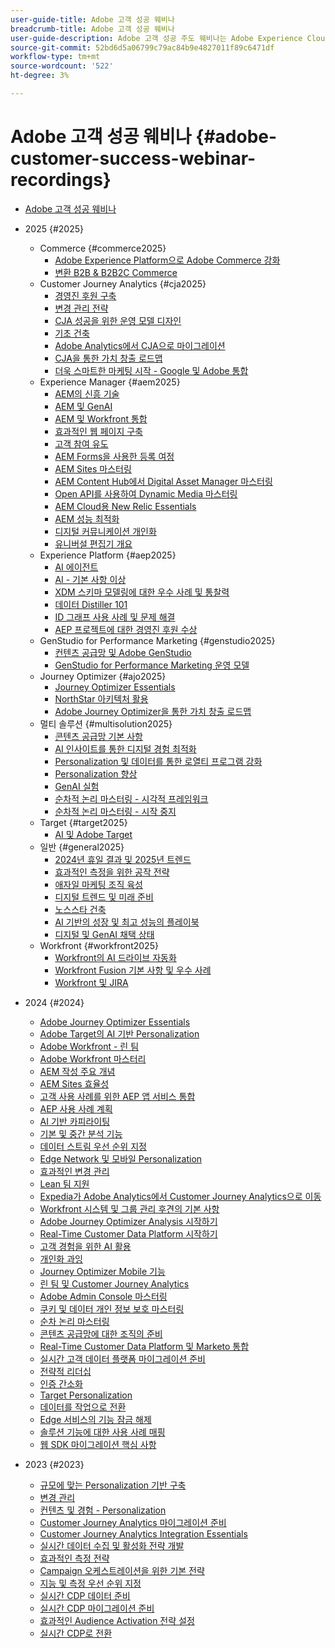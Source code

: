 ```yaml
---
user-guide-title: Adobe 고객 성공 웨비나
breadcrumb-title: Adobe 고객 성공 웨비나
user-guide-description: Adobe 고객 성공 주도 웨비나는 Adobe Experience Cloud에 대한 투자를 최적화할 수 있도록 설계되었습니다. 가치를 극대화하고 Adobe 솔루션 채택을 늘릴 수 있는 유용한 통찰력을 얻으십시오.
source-git-commit: 52bd6d5a06799c79ac84b9e4827011f89c6471df
workflow-type: tm+mt
source-wordcount: '522'
ht-degree: 3%

---
```



# Adobe 고객 성공 웨비나 {#adobe-customer-success-webinar-recordings}

+ [Adobe 고객 성공 웨비나](overview.md)
+ 2025 {#2025}
   + Commerce {#commerce2025}
      + [Adobe Experience Platform으로 Adobe Commerce 강화](2025/enriching-adobe-commerce.md)
      + [변환 B2B &amp; B2B2C Commerce](2025/transforming-b2b-commerce.md)
   + Customer Journey Analytics {#cja2025}
      + [경영진 후원 구축](2025/cja-success.md)
      + [변경 관리 전략](2025/cja-adoption.md)
      + [CJA 성공을 위한 운영 모델 디자인](2025/cja-operating-model.md)
      + [기초 건축](2025/cja-vision.md)
      + [Adobe Analytics에서 CJA으로 마이그레이션](2025/analytics-to-cja-migration.md)
      + [CJA을 통한 가치 창출 로드맵](2025/roadmap-to-value-cja.md)
      + [더욱 스마트한 마케팅 시작 - Google 및 Adobe 통합](2025/smarter-marketing-starts-here-integrating-google-and-adobe.md)
   + Experience Manager {#aem2025}
      + [AEM의 신흥 기술](2025/personalized-experiences-aem.md)
      + [AEM 및 GenAI](2025/aem-genai.md)
      + [AEM 및 Workfront 통합](2025/aem-workfront-integration.md)
      + [효과적인 웹 페이지 구축](2025/build-effective-web-pages.md)
      + [고객 참여 유도](2025/driving-customer-engagement.md)
      + [AEM Forms을 사용한 등록 여정](2025/payer-enrollment-journey.md)
      + [AEM Sites 마스터링](2025/mastering-aem-sites.md)
      + [AEM Content Hub에서 Digital Asset Manager 마스터링](2025/mastering-dam-aem-content-hub.md)
      + [Open API를 사용하여 Dynamic Media 마스터링](2025/dynamic-media-open-ai.md)
      + [AEM Cloud용 New Relic Essentials](2025/new-relic-essentials-aem-cloud.md)
      + [AEM 성능 최적화](2025/optimize-aem-performance.md)
      + [디지털 커뮤니케이션 개인화](2025/personalize-digital-communications.md)
      + [유니버설 편집기 개요](2025/modern-aem-authoring.md)
   + Experience Platform {#aep2025}
      + [AI 에이전트](2025/ai-agents.md)
      + [AI - 기본 사항 이상](2025/ai-beyond-basics.md)
      + [XDM 스키마 모델링에 대한 우수 사례 및 통찰력](2025/model-xdm-schemas.md)
      + [데이터 Distiller 101](2025/data-distiller-101.md)
      + [ID 그래프 사용 사례 및 문제 해결](2025/identity-graph.md)
      + [AEP 프로젝트에 대한 경영진 후원 수상](2025/exec-sponsorship-aep-projects.md)
   + GenStudio for Performance Marketing {#genstudio2025}
      + [컨텐츠 공급망 및 Adobe GenStudio](2025/csc-gen-studio.md)
      + [GenStudio for Performance Marketing 운영 모델](2025/genstudio-for-performance-marketing-operating-model.md)
   + Journey Optimizer {#ajo2025}
      + [Journey Optimizer Essentials](2025/journey-optimizer-essentials.md)
      + [NorthStar 아키텍처 활용](2025/northstar-architecture-enable-adobe-journey-optimzier.md)
      + [Adobe Journey Optimizer을 통한 가치 창출 로드맵](2025/ajo-roadmap-to-value.md)
   + 멀티 솔루션 {#multisolution2025}
      + [콘텐츠 공급망 기본 사항](2025/content-supply-chain-basics.md)
      + [AI 인사이트를 통한 디지털 경험 최적화](2025/accelerating-digital-experience-optimization.md)
      + [Personalization 및 데이터를 통한 로열티 프로그램 강화](2025/enhance-loyalty-programs.md)
      + [Personalization 향상](2025/enhancing-personalization.md)
      + [GenAI 실험](2025/gen-ai-experimentation.md)
      + [순차적 논리 마스터링 - 시각적 프레임워크](2025/mastering-sequential-logic.md)
      + [순차적 논리 마스터링 - 시작 중지](2025/sequential-logic-start-stop.md)
   + Target {#target2025}
      + [AI 및 Adobe Target](2025/ai-adobe-target.md)
   + 일반 {#general2025}
      + [2024년 휴일 결과 및 2025년 트렌드](2025/adobe-digital-insights.md)
      + [효과적인 측정을 위한 공작 전략](2025/impactful-insights.md)
      + [애자일 마케팅 조직 육성](2025/agile-marketing-organization.md)
      + [디지털 트렌드 및 미래 준비](2025/digital-trends-preparing-future.md)
      + [노스스타 건축](2025/northstar-architecture.md)
      + [AI 기반의 성장 및 최고 성능의 플레이북](2025/ai-driven-growth.md)
      + [디지털 및 GenAI 채택 상태](2025/state-of-digital-and-genai-adoption-webinar.md)
   + Workfront {#workfront2025}
      + [Workfront의 AI 드라이브 자동화](2025/unlock-efficiency-ai-drive-automation-workfront.md)
      + [Workfront Fusion 기본 사항 및 우수 사례](2025/adobe-workfront-fusion-best-practices.md)
      + [Workfront 및 JIRA](2025/workfront-and-jira.md)

+ 2024 {#2024}
   + [Adobe Journey Optimizer Essentials](2024/ajo-essentials.md)
   + [Adobe Target의 AI 기반 Personalization](2024/ai-personalization.md)
   + [Adobe Workfront - 린 팀](2024/workfront-lean-teams.md)
   + [Adobe Workfront 마스터리](2024/workfront-mastery.md)
   + [AEM 작성 주요 개념](2024/aem-authoring-concepts.md)
   + [AEM Sites 효율성](2024/aem-sites-efficiencies.md)
   + [고객 사용 사례를 위한 AEP 앱 서비스 통합](2024/aep-apps-services-integrations.md)
   + [AEP 사용 사례 계획](2024/aep-use-case-planning.md)
   + [AI 기반 카피라이팅](2024/ai-copywriting.md)
   + [기본 및 중간 분석 기능](2024/basic-to-intermediate-analysis-capabilities.md)
   + [데이터 스트림 우선 순위 지정](2024/data-stream-prioritization.md)
   + [Edge Network 및 모바일 Personalization](2024/edge-network-mobile-personalization.md)
   + [효과적인 변경 관리](2024/effective-change-management.md)
   + [Lean 팀 지원](2024/empowering-lean-teams.md)
   + [Expedia가 Adobe Analytics에서 Customer Journey Analytics으로 이동](2024/expedia-aa-to-cja.md)
   + [Workfront 시스템 및 그룹 관리 후견의 기본 사항](2024/workfront-admin-guardianship.md)
   + [Adobe Journey Optimizer Analysis 시작하기](2024/getting-started-ajo-analysis.md)
   + [Real-Time Customer Data Platform 시작하기](2024/getting-started-rtcdp.md)
   + [고객 경험을 위한 AI 활용](2024/ai-customer-experience.md)
   + [개인화 과잉](2024/hyperpersonalization.md)
   + [Journey Optimizer Mobile 기능](2024/journey-optimizer-mobile-capabilities.md)
   + [린 팀 및 Customer Journey Analytics](2024/lean-teams-cja.md)
   + [Adobe Admin Console 마스터링](2024/adobe-admin-console.md)
   + [쿠키 및 데이터 개인 정보 보호 마스터링](2024/mastering-cookies-data-privacy.md)
   + [순차 논리 마스터링](2024/sequential-logic.md)
   + [콘텐츠 공급망에 대한 조직의 준비](2024/organizational-readiness-content-supply-chain.md)
   + [Real-Time Customer Data Platform 및 Marketo 통합](2024/aep-marketo-integration.md)
   + [실시간 고객 데이터 플랫폼 마이그레이션 준비](2024/rtcdp-migration-readiness.md)
   + [전략적 리더십](2024/strategic-leadership.md)
   + [인증 간소화](2024/streamline-authentication.md)
   + [Target Personalization](2024/target-personalization.md)
   + [데이터를 작업으로 전환](2024/turning-data-into-action.md)
   + [Edge 서비스의 기능 잠금 해제](2024/edge-delivery-services.md)
   + [솔루션 기능에 대한 사용 사례 매핑](2024/use-case-mapping.md)
   + [웹 SDK 마이그레이션 핵심 사항](2024/web-sdk-migration.md)

+ 2023 {#2023}
   + [규모에 맞는 Personalization 기반 구축](2023/personalization-at-scale.md)
   + [변경 관리](2023/change-management.md)
   + [컨텐츠 및 경험 - Personalization](2023/content-experiences-personalization.md)
   + [Customer Journey Analytics 마이그레이션 준비](2023/cja-migration-readiness.md)
   + [Customer Journey Analytics Integration Essentials](2023/cja-integration-essentials.md)
   + [실시간 데이터 수집 및 활성화 전략 개발](2023/data-collection-activation-strategy.md)
   + [효과적인 측정 전략](2023/measurement-strategy.md)
   + [Campaign 오케스트레이션을 위한 기본 전략](2023/foundational-strategy-campaign.md)
   + [지능 및 측정 우선 순위 지정](2023/intelligence-and-measurement.md)
   + [실시간 CDP 데이터 준비](2023/rtcdp-migration-data-readiness.md)
   + [실시간 CDP 마이그레이션 준비](2023/rtcdp-migration-readiness.md)
   + [효과적인 Audience Activation 전략 설정](2023/audience-activation.md)
   + [실시간 CDP로 전환](2023/aam-to-rtcdp.md)
